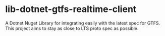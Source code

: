 # lib-dotnet-gtfs-realtime-client

A Dotnet Nuget Library for integrating easily with the latest spec for GTFS. This project aims to stay as close
to LTS proto spec as possible.


